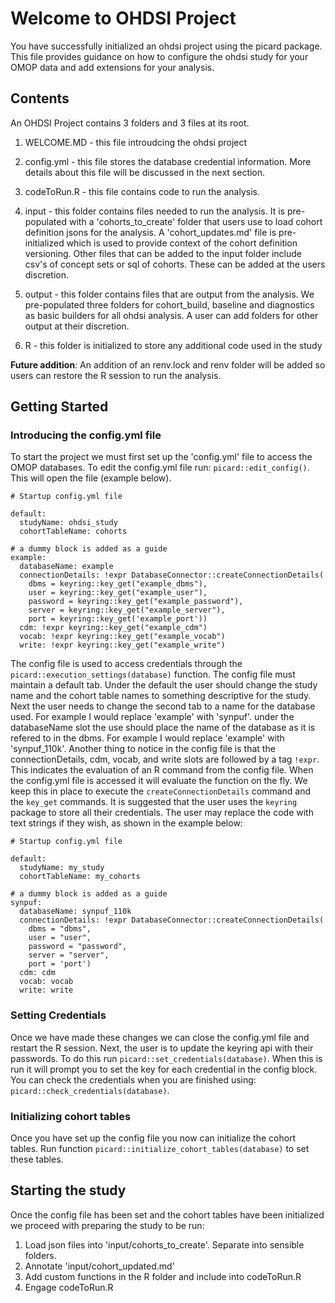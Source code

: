 # Welcome to OHDSI Project

You have successfully initialized an ohdsi project using the picard
package. This file provides guidance on how to configure the ohdsi study
for your OMOP data and add extensions for your analysis.

## Contents

An OHDSI Project contains 3 folders and 3 files at its root.

1)  WELCOME.MD - this file introudcing the ohdsi project

2)  config.yml - this file stores the database credential information.
    More details about this file will be discussed in the next section.

3)  codeToRun.R - this file contains code to run the analysis.

4)  input - this folder contains files needed to run the analysis. It is
    pre-populated with a 'cohorts_to_create' folder that users use to
    load cohort definition jsons for the analysis. A 'cohort_updates.md'
    file is pre-initialized which is used to provide context of the
    cohort definition versioning. Other files that can be added to the
    input folder include csv's of concept sets or sql of cohorts. These
    can be added at the users discretion.

5)  output - this folder contains files that are output from the
    analysis. We pre-populated three folders for cohort_build, baseline
    and diagnostics as basic builders for all ohdsi analysis. A user can
    add folders for other output at their discretion.

6)  R - this folder is initialized to store any additional code used in
    the study

**Future addition**: An addition of an renv.lock and renv folder will be
added so users can restore the R session to run the analysis.

## Getting Started

### Introducing the config.yml file

To start the project we must first set up the 'config.yml' file to
access the OMOP databases. To edit the config.yml file run:
`picard::edit_config()`. This will open the file (example below).


```
# Startup config.yml file

default:
  studyName: ohdsi_study
  cohortTableName: cohorts

# a dummy block is added as a guide
example:
  databaseName: example
  connectionDetails: !expr DatabaseConnector::createConnectionDetails(
    dbms = keyring::key_get("example_dbms"),
    user = keyring::key_get("example_user"),
    password = keyring::key_get("example_password"),
    server = keyring::key_get("example_server"),
    port = keyring::key_get('example_port'))
  cdm: !expr keyring::key_get("example_cdm")
  vocab: !expr keyring::key_get("example_vocab")
  write: !expr keyring::key_get("example_write")

```

The config file is used to access credentials through the 
`picard::execution_settings(database)` function. The config file must maintain
a default tab. Under the default the user should change the study name and the 
cohort table names to something descriptive for the study. Next the user needs to change the second tab to a name for the database used. For example I would replace 'example' with 'synpuf'.
under the databaseName slot the use should place the name of the database as it is refered to in the dbms. For example I would replace 'example' with 'synpuf_110k'. Another thing to notice in the config file is that the connectionDetails, cdm, vocab, and write slots are followed by a tag `!expr`. This indicates the evaluation of an R command from the config file. When the config.yml file is accessed it will evaluate the function on the fly. We keep this in place to execute the `createConnectionDetails` command and the `key_get` commands. It is suggested that the user uses the `keyring` package to store all their credentials. The user may replace the code with text strings if they wish, as shown in the example below:


```
# Startup config.yml file

default:
  studyName: my_study
  cohortTableName: my_cohorts

# a dummy block is added as a guide
synpuf:
  databaseName: synpuf_110k
  connectionDetails: !expr DatabaseConnector::createConnectionDetails(
    dbms = "dbms",
    user = "user",
    password = "password",
    server = "server",
    port = 'port')
  cdm: cdm
  vocab: vocab
  write: write

```

### Setting Credentials

Once we have made these changes we can close the config.yml file and restart the R session. Next, the user is to update the keyring api with their passwords. To do this run `picard::set_credentials(database)`. When this is run it will prompt you to set the key for each credential in the config block. You can check the credentials when you are finished using: `picard::check_credentials(database)`. 


### Initializing cohort tables

Once you have set up the config file you now can initialize the cohort tables. Run function `picard::initialize_cohort_tables(database)` to set these tables. 

## Starting the study

Once the config file has been set and the cohort tables have been initialized we proceed with preparing the study to be run:

1) Load json files into 'input/cohorts_to_create'. Separate into sensible folders. 
2) Annotate 'input/cohort_updated.md'
3) Add custom functions in the R folder and include into codeToRun.R
4) Engage codeToRun.R

